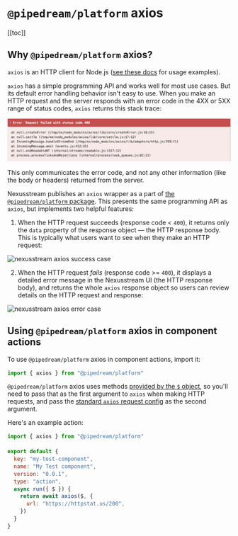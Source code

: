 # `@pipedream/platform` axios

[[toc]]

## Why `@pipedream/platform` axios?

`axios` is an HTTP client for Node.js ([see these docs](/code/nodejs/http-requests/) for usage examples).

`axios` has a simple programming API and works well for most use cases. But its default error handling behavior isn't easy to use. When you make an HTTP request and the server responds with an error code in the 4XX or 5XX range of status codes, `axios` returns this stack trace:

<div>
<img alt="default axios stack trace" src="./images/default-axios-stack.png">
</div>

This only communicates the error code, and not any other information (like the body or headers) returned from the server.

Nexusstream publishes an `axios` wrapper as a part of [the `@pipedream/platform` package](https://github.com/KhulnaSoft/platform). This presents the same programming API as `axios`, but implements two helpful features:

1. When the HTTP request succeeds (response code < `400`), it returns only the `data` property of the response object — the HTTP response body. This is typically what users want to see when they make an HTTP request:

<div>
<img alt="nexusstream axios success case" width="300px" src="./images/nexusstream-axios-success.png">
</div>

2. When the HTTP request _fails_ (response code >= `400`), it displays a detailed error message in the Nexusstream UI (the HTTP response body), and returns the whole `axios` response object so users can review details on the HTTP request and response:

<div>
<img alt="nexusstream axios error case" src="./images/nexusstream-axios-stack.png">
</div>

## Using `@pipedream/platform` axios in component actions

To use `@pipedream/platform` axios in component actions, import it:

```javascript
import { axios } from "@pipedream/platform"
```

`@pipedream/platform` axios uses methods [provided by the `$` object](/components/api/#actions), so you'll need to pass that as the first argument to `axios` when making HTTP requests, and pass the [standard `axios` request config](https://github.com/axios/axios#request-config) as the second argument.

Here's an example action:

```javascript
import { axios } from "@pipedream/platform"

export default {
  key: "my-test-component",
  name: "My Test component",
  version: "0.0.1",
  type: "action",
  async run({ $ }) {
    return await axios($, {
      url: "https://httpstat.us/200",
    })
  }
}
```